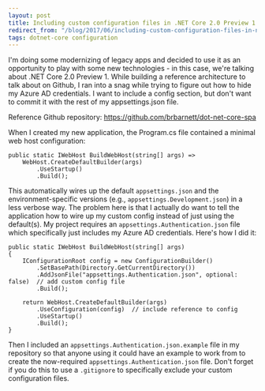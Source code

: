 ```yaml
---
layout: post
title: Including custom configuration files in .NET Core 2.0 Preview 1
redirect_from: "/blog/2017/06/including-custom-configuration-files-in-net-core-20-preview-1/"
tags: dotnet-core configuration
---
```


I'm doing some modernizing of legacy apps and decided to use it as an opportunity to play with some new technologies - in this case, we're talking about .NET Core 2.0 Preview 1. While building a reference architecture to talk about on Github, I ran into a snag while trying to figure out how to hide my Azure AD credentials. I want to include a config section, but don't want to commit it with the rest of my appsettings.json file.

Reference Github repository: https://github.com/brbarnett/dot-net-core-spa

When I created my new application, the Program.cs file contained a minimal web host configuration:

```
public static IWebHost BuildWebHost(string[] args) =>
    WebHost.CreateDefaultBuilder(args)
        .UseStartup()
        .Build();
```

This automatically wires up the default `appsettings.json` and the environment-specific versions (e.g., `appsettings.Development.json`) in a less verbose way. The problem here is that I actually do want to tell the application how to wire up my custom config instead of just using the default(s). My project requires an `appsettings.Authentication.json` file which specifically just includes my Azure AD credentials. Here's how I did it:

```
public static IWebHost BuildWebHost(string[] args)
{
    IConfigurationRoot config = new ConfigurationBuilder()
        .SetBasePath(Directory.GetCurrentDirectory())
        .AddJsonFile("appsettings.Authentication.json", optional: false)  // add custom config file
        .Build();

    return WebHost.CreateDefaultBuilder(args)
        .UseConfiguration(config)  // include reference to config
        .UseStartup()
        .Build();
}
```

Then I included an `appsettings.Authentication.json.example` file in my repository so that anyone using it could have an example to work from to create the now-required `appsettings.Authentication.json` file. Don't forget if you do this to use a `.gitignore` to specifically exclude your custom configuration files.